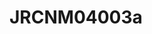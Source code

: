 <a name="material" />

# JRCNM04003a
<script type="application/ld+json">
  {
    "@context": "https://schema.org/",
    "@type": "ChemicalSubstance",
    "http://purl.org/dc/terms/conformsTo":
      {
        "@type": "CreativeWork",
        "@id": "https://bioschemas.org/profiles/ChemicalSubstance/0.4-RELEASE/"
      },
    "@id": "https://egonw.github.io/nanowiki/nanowiki396.html#material",
    "name": "JRCNM04003a",
    "sameAs: "http://127.0.0.1/mediawiki/index.php/Special:URIResolver/JRCNM04003a"
  }
</script>

